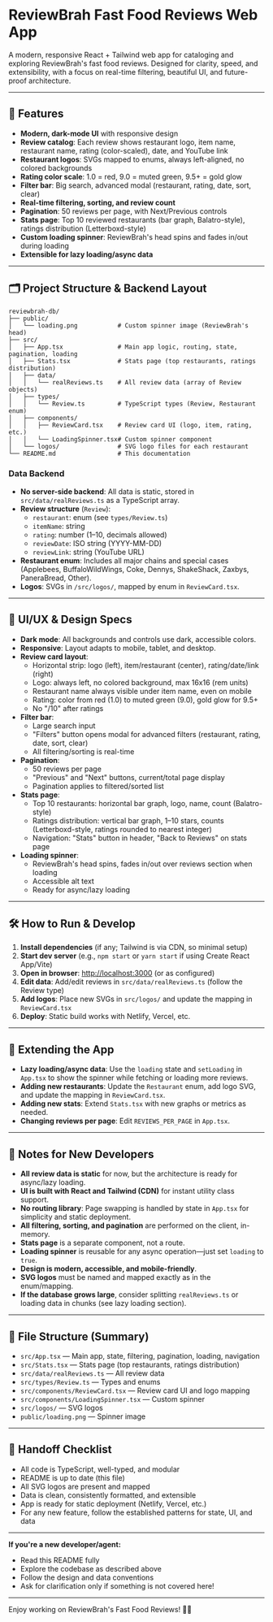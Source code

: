 # ReviewBrah Fast Food Reviews Web App

A modern, responsive React + Tailwind web app for cataloging and exploring ReviewBrah's fast food reviews. Designed for clarity, speed, and extensibility, with a focus on real-time filtering, beautiful UI, and future-proof architecture.

---

## 🚀 Features
- **Modern, dark-mode UI** with responsive design
- **Review catalog**: Each review shows restaurant logo, item name, restaurant name, rating (color-scaled), date, and YouTube link
- **Restaurant logos**: SVGs mapped to enums, always left-aligned, no colored backgrounds
- **Rating color scale**: 1.0 = red, 9.0 = muted green, 9.5+ = gold glow
- **Filter bar**: Big search, advanced modal (restaurant, rating, date, sort, clear)
- **Real-time filtering, sorting, and review count**
- **Pagination**: 50 reviews per page, with Next/Previous controls
- **Stats page**: Top 10 reviewed restaurants (bar graph, Balatro-style), ratings distribution (Letterboxd-style)
- **Custom loading spinner**: ReviewBrah's head spins and fades in/out during loading
- **Extensible for lazy loading/async data**

---

## 🗂️ Project Structure & Backend Layout

```
reviewbrah-db/
├── public/
│   └── loading.png           # Custom spinner image (ReviewBrah's head)
├── src/
│   ├── App.tsx               # Main app logic, routing, state, pagination, loading
│   ├── Stats.tsx             # Stats page (top restaurants, ratings distribution)
│   ├── data/
│   │   └── realReviews.ts    # All review data (array of Review objects)
│   ├── types/
│   │   └── Review.ts         # TypeScript types (Review, Restaurant enum)
│   ├── components/
│   │   ├── ReviewCard.tsx    # Review card UI (logo, item, rating, etc.)
│   │   └── LoadingSpinner.tsx# Custom spinner component
│   └── logos/                # SVG logo files for each restaurant
└── README.md                 # This documentation
```

### Data Backend
- **No server-side backend**: All data is static, stored in `src/data/realReviews.ts` as a TypeScript array.
- **Review structure** (`Review`):
  - `restaurant`: enum (see `types/Review.ts`)
  - `itemName`: string
  - `rating`: number (1–10, decimals allowed)
  - `reviewDate`: ISO string (YYYY-MM-DD)
  - `reviewLink`: string (YouTube URL)
- **Restaurant enum**: Includes all major chains and special cases (Applebees, BuffaloWildWings, Coke, Dennys, ShakeShack, Zaxbys, PaneraBread, Other).
- **Logos**: SVGs in `/src/logos/`, mapped by enum in `ReviewCard.tsx`.

---

## 🎨 UI/UX & Design Specs
- **Dark mode**: All backgrounds and controls use dark, accessible colors.
- **Responsive**: Layout adapts to mobile, tablet, and desktop.
- **Review card layout**:
  - Horizontal strip: logo (left), item/restaurant (center), rating/date/link (right)
  - Logo: always left, no colored background, max 16x16 (rem units)
  - Restaurant name always visible under item name, even on mobile
  - Rating: color from red (1.0) to muted green (9.0), gold glow for 9.5+
  - No "/10" after ratings
- **Filter bar**:
  - Large search input
  - "Filters" button opens modal for advanced filters (restaurant, rating, date, sort, clear)
  - All filtering/sorting is real-time
- **Pagination**:
  - 50 reviews per page
  - "Previous" and "Next" buttons, current/total page display
  - Pagination applies to filtered/sorted list
- **Stats page**:
  - Top 10 restaurants: horizontal bar graph, logo, name, count (Balatro-style)
  - Ratings distribution: vertical bar graph, 1–10 stars, counts (Letterboxd-style, ratings rounded to nearest integer)
  - Navigation: "Stats" button in header, "Back to Reviews" on stats page
- **Loading spinner**:
  - ReviewBrah's head spins, fades in/out over reviews section when loading
  - Accessible alt text
  - Ready for async/lazy loading

---

## 🛠️ How to Run & Develop
1. **Install dependencies** (if any; Tailwind is via CDN, so minimal setup)
2. **Start dev server** (e.g., `npm start` or `yarn start` if using Create React App/Vite)
3. **Open in browser**: [http://localhost:3000](http://localhost:3000) (or as configured)
4. **Edit data**: Add/edit reviews in `src/data/realReviews.ts` (follow the Review type)
5. **Add logos**: Place new SVGs in `src/logos/` and update the mapping in `ReviewCard.tsx`
6. **Deploy**: Static build works with Netlify, Vercel, etc.

---

## 🧩 Extending the App
- **Lazy loading/async data**: Use the `loading` state and `setLoading` in `App.tsx` to show the spinner while fetching or loading more reviews.
- **Adding new restaurants**: Update the `Restaurant` enum, add logo SVG, and update the mapping in `ReviewCard.tsx`.
- **Adding new stats**: Extend `Stats.tsx` with new graphs or metrics as needed.
- **Changing reviews per page**: Edit `REVIEWS_PER_PAGE` in `App.tsx`.

---

## 📝 Notes for New Developers
- **All review data is static** for now, but the architecture is ready for async/lazy loading.
- **UI is built with React and Tailwind (CDN)** for instant utility class support.
- **No routing library**: Page swapping is handled by state in `App.tsx` for simplicity and static deployment.
- **All filtering, sorting, and pagination** are performed on the client, in-memory.
- **Stats page** is a separate component, not a route.
- **Loading spinner** is reusable for any async operation—just set `loading` to `true`.
- **Design is modern, accessible, and mobile-friendly**.
- **SVG logos** must be named and mapped exactly as in the enum/mapping.
- **If the database grows large**, consider splitting `realReviews.ts` or loading data in chunks (see lazy loading section).

---

## 📁 File Structure (Summary)
- `src/App.tsx` — Main app, state, filtering, pagination, loading, navigation
- `src/Stats.tsx` — Stats page (top restaurants, ratings distribution)
- `src/data/realReviews.ts` — All review data
- `src/types/Review.ts` — Types and enums
- `src/components/ReviewCard.tsx` — Review card UI and logo mapping
- `src/components/LoadingSpinner.tsx` — Custom spinner
- `src/logos/` — SVG logos
- `public/loading.png` — Spinner image

---

## 🏁 Handoff Checklist
- All code is TypeScript, well-typed, and modular
- README is up to date (this file)
- All SVG logos are present and mapped
- Data is clean, consistently formatted, and extensible
- App is ready for static deployment (Netlify, Vercel, etc.)
- For any new feature, follow the established patterns for state, UI, and data

---

**If you're a new developer/agent:**
- Read this README fully
- Explore the codebase as described above
- Follow the design and data conventions
- Ask for clarification only if something is not covered here!

---

Enjoy working on ReviewBrah's Fast Food Reviews! 🍔🍟
